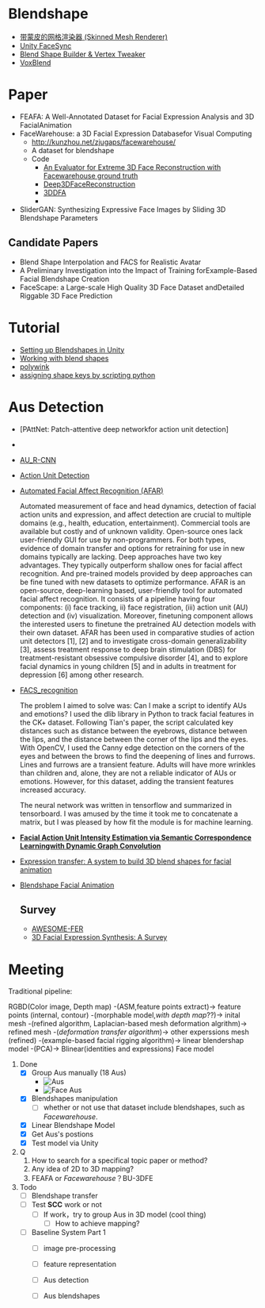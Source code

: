 # Blendshape

- [带蒙皮的网格渲染器 (Skinned Mesh Renderer)](https://docs.unity3d.com/cn/current/Manual/class-SkinnedMeshRenderer.html)
- [Unity FaceSync](https://github.com/joscanper/unity_facesync)
- [Blend Shape Builder & Vertex Tweaker](https://github.com/unity3d-jp/BlendShapeBuilder)
- [VoxBlend](https://github.com/hiroki-o/VoxBlend)

# Paper

- FEAFA: A Well-Annotated Dataset for Facial Expression Analysis and 3D FacialAnimation 
- FaceWarehouse: a 3D Facial Expression Databasefor Visual Computing
    - http://kunzhou.net/zjugaps/facewarehouse/
    - A dataset for blendshape
    - Code
      - [An Evaluator for Extreme 3D Face Reconstruction with Facewarehouse ground truth](https://github.com/FrancescoGradi/extreme_3d_faces_evaluator) 
      - [Deep3DFaceReconstruction](https://github.com/microsoft/Deep3DFaceReconstruction)
      - [3DDFA](https://github.com/cleardusk/3DDFA)
      - 
- SliderGAN: Synthesizing Expressive Face Images by Sliding 3D Blendshape Parameters 

## Candidate Papers
- Blend Shape Interpolation and FACS for Realistic Avatar
- A Preliminary Investigation into the Impact of Training forExample-Based Facial Blendshape Creation
- FaceScape: a Large-scale High Quality 3D Face Dataset andDetailed Riggable 3D Face Prediction

# Tutorial 
- [Setting up Blendshapes in Unity](https://learn.unity.com/tutorial/setting-up-blendshapes-in-unity)
- [Working with blend shapes](https://docs.unity3d.com/2020.1/Documentation/Manual/BlendShapes.html)
- [polywink](https://www.polywink.com/)
- [assigning shape keys by scripting python](https://blenderartists.org/t/assigning-shape-keys-by-scripting-python/406489/6)
  
# Aus Detection
- [PAttNet: Patch-attentive deep networkfor action unit detection]
- 
- [AU_R-CNN](https://github.com/machanic/AU_R-CNN)
- [Action Unit Detection](https://biomedicalcomputervision.uniandes.edu.co/index.php/research?id=30)
- [Automated Facial Affect Recognition (AFAR)](https://github.com/AffectAnalysisGroup/AFARtoolbox)

  Automated measurement of face and head dynamics, detection of facial action units and expression, and affect detection are crucial to multiple domains (e.g., health, education, entertainment). Commercial tools are available but costly and of unknown validity. Open-source ones lack user-friendly GUI for use by non-programmers. For both types, evidence of domain transfer and options for retraining for use in new domains typically are lacking. Deep approaches have two key advantages. They typically outperform shallow ones for facial affect recognition. And pre-trained models provided by deep approaches can be fine tuned with new datasets to optimize performance. AFAR is an open-source, deep-learning based, user-friendly tool for automated facial affect recognition. It consists of a pipeline having four components: (i) face tracking, ii) face registration, (iii) action unit (AU) detection and (iv) visualization. Moreover, finetuning component allows the interested users to finetune the pretrained AU detection models with their own dataset. AFAR has been used in comparative studies of action unit detectors [1], [2] and to investigate cross-domain generalizability [3], assess treatment response to deep brain stimulation (DBS) for treatment-resistant obsessive compulsive disorder [4], and to explore facial dynamics in young children [5] and in adults in treatment for depression [6] among other research.
- [FACS_recognition](https://github.com/jdlamstein/happybot)

  The problem I aimed to solve was: Can I make a script to identify AUs and emotions? I used the dlib library in Python to track facial features in the CK+ dataset. Following Tian's paper, the script calculated key distances such as distance between the eyebrows, distance between the lips, and the distance between the corner of the lips and the eyes. With OpenCV, I used the Canny edge detection on the corners of the eyes and between the brows to find the deepening of lines and furrows. Lines and furrows are a transient feature. Adults will have more wrinkles than children and, alone, they are not a reliable indicator of AUs or emotions. However, for this dataset, adding the transient features increased accuracy.

  The neural network was written in tensorflow and summarized in tensorboard. I was amused by the time it took me to concatenate a matrix, but I was pleased by how fit the module is for machine learning.

- [**Facial Action Unit Intensity Estimation via Semantic Correspondence Learningwith Dynamic Graph Convolution**]()
- [Expression transfer: A system to build 3D blend shapes for facial animation]()
- [Blendshape Facial Animation]()
  ## Survey
  - [AWESOME-FER](https://github.com/EvelynFan/AWESOME-FER)
  - [3D Facial Expression Synthesis: A Survey]()
# Meeting
Traditional pipeline:

RGBD(Color image, Depth map) -(ASM,feature points extract)-> feature points (internal, contour) -(morphable model,*with depth map*??)-> inital mesh -(refined algorithm, Laplacian-based mesh deformation algrithm)-> refined mesh -(*deformation transfer algorithm*)-> other experssions mesh (refined) -(example-based facial rigging algorithm)-> linear blendershap model -(PCA)-> Blinear(identities and expressions) Face model

1. Done
   - [x] Group Aus manually (18 Aus)
      - ![Aus](../images/Aus.png)
      - ![Face Aus](../images/Aus—definition.png)
   - [x] Blendshapes manipulation
     - [ ] whether or not use that dataset include blendshapes, such as *Facewarehouse*. 
   - [x] Linear Blendshape Model
   - [x] Get Aus's postions 
   - [x] Test model via Unity
2. Q
   1. How to search for a specifical topic paper or method?
   2. Any idea of 2D to 3D mapping?
   3. FEAFA or *Facewarehouse*？BU-3DFE 
3. Todo
   - [ ] Blendshape transfer 
   - [ ] Test **SCC** work or not
     - [ ] If work，try to group Aus in 3D model (cool thing)
       - [ ] How to achieve mapping?
   - [ ] Baseline System Part 1
     - [ ] image pre-processing
     - [ ] feature representation
     - [ ] Aus detection
     - [ ] Aus blendshapes
   